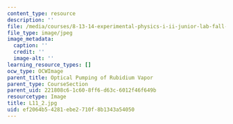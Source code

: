 ```yaml
---
content_type: resource
description: ''
file: /media/courses/8-13-14-experimental-physics-i-ii-junior-lab-fall-2016-spring-2017/ef2064b54281ebe2710f8b1343a54050_L11_2.jpg
file_type: image/jpeg
image_metadata:
  caption: ''
  credit: ''
  image-alt: ''
learning_resource_types: []
ocw_type: OCWImage
parent_title: Optical Pumping of Rubidium Vapor
parent_type: CourseSection
parent_uid: 221808c6-1c60-8ff6-d63c-6012f46f649b
resourcetype: Image
title: L11_2.jpg
uid: ef2064b5-4281-ebe2-710f-8b1343a54050
---
```

